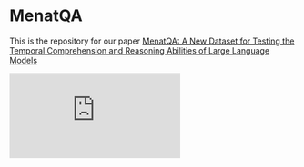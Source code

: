 # MenatQA
This is the repository for our paper [MenatQA: A New Dataset for Testing the Temporal Comprehension and Reasoning Abilities of Large Language Models](https://arxiv.org/pdf/2310.05157.pdf)

![Image text](https://github.com/weiyifan1023/MenatQA/blob/main/example.pdf)

